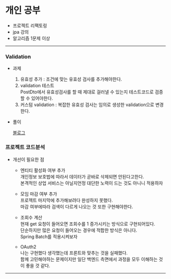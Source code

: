 # 개인 공부

- 프로젝트 리팩토링
- jpa 강의
- 알고리즘 1문제 이상

---
### Validation

-  과제

    1. 유효성 추가 : 조건에 맞는 유효성 검사를 추가해야한다.
    2. validation 테스트  
    PostDto에서 유효성검사를 할 때 제대로 걸러낼 수 있는지 테스트코드로 검증할 수 있어야한다.  
    3. 커스텀 validation : 복잡한 유효성 검사는 임의로 생성한 validation으로 변경한다.
- 풀이

    [블로그](https://zazilgure.tistory.com/263)
    

### 프로젝트 코드분석

- 개선이 필요한 점

    - 엔티티 활성화 여부 추가  
    개인정보 보호법에 따라서 데이터가 곧바로 삭제되면 안된다고한다.  
    본격적인 상업 서비스는 아닐지언정 대단한 노력이 드는 것도 아니니 적용하자

    - 모임 마감 여부 추가  
    프로젝트 마지막에 추가해보려다 완성하지 못했다.  
    마감 여부에따라 검색이 다르게 나오는 것 또한 구현해야한다.  

    - 조회수 계산  
    현재 get 요청이 들어오면 조회수를 1 증가시키는 방식으로 구현되어있다.  
    단순하지만 많은 요청이 들어오는 경우에 적합한 방식은 아니다.  
    Spring Batch를 적용시켜보자

    - OAuth2  
    나는 구현했다 생각했는데 프론트와 맞추는 것을 실패했다.  
    함께 고민해야하는 문제이지만 일단 백엔드 측면에서 과정을 모두 이해하는 것이 좋을 것 같다.  
---

### 